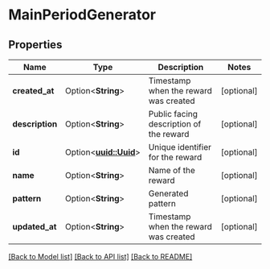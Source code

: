 # MainPeriodGenerator

## Properties

Name | Type | Description | Notes
------------ | ------------- | ------------- | -------------
**created_at** | Option<**String**> | Timestamp when the reward was created | [optional]
**description** | Option<**String**> | Public facing description of the reward | [optional]
**id** | Option<[**uuid::Uuid**](uuid::Uuid.md)> | Unique identifier for the reward | [optional]
**name** | Option<**String**> | Name of the reward | [optional]
**pattern** | Option<**String**> | Generated pattern | [optional]
**updated_at** | Option<**String**> | Timestamp when the reward was created | [optional]

[[Back to Model list]](../README.md#documentation-for-models) [[Back to API list]](../README.md#documentation-for-api-endpoints) [[Back to README]](../README.md)


